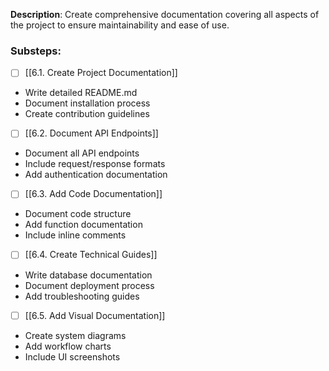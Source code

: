 **Description**: Create comprehensive documentation covering all aspects of the project to ensure maintainability and ease of use.

### Substeps:

- [ ] [[6.1. Create Project Documentation]]

- Write detailed README.md
- Document installation process
- Create contribution guidelines

- [ ] [[6.2. Document API Endpoints]]

- Document all API endpoints
- Include request/response formats
- Add authentication documentation

- [ ] [[6.3. Add Code Documentation]]

- Document code structure
- Add function documentation
- Include inline comments

- [ ] [[6.4. Create Technical Guides]]

- Write database documentation
- Document deployment process
- Add troubleshooting guides

- [ ] [[6.5. Add Visual Documentation]]

- Create system diagrams
- Add workflow charts
- Include UI screenshots